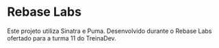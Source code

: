 # Rebase Labs

Este projeto utiliza Sinatra e Puma. Desenvolvido durante o Rebase Labs ofertado para a turma 11 do TreinaDev.

